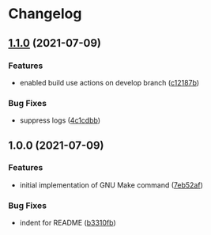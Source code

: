 # Changelog

## [1.1.0](https://www.github.com/yacchi/asdf-gnumake/compare/v1.0.0...v1.1.0) (2021-07-09)


### Features

* enabled build use actions on develop branch ([c12187b](https://www.github.com/yacchi/asdf-gnumake/commit/c12187b75e9a52e07646c01286e22e2b5729f245))


### Bug Fixes

* suppress logs ([4c1cdbb](https://www.github.com/yacchi/asdf-gnumake/commit/4c1cdbbcf0d2ac9efe48f042732d89c0aee0d251))

## 1.0.0 (2021-07-09)


### Features

* initial implementation of GNU Make command ([7eb52af](https://www.github.com/yacchi/asdf-gnumake/commit/7eb52af8a1986af242d693e65f987396213beda9))


### Bug Fixes

* indent for README ([b3310fb](https://www.github.com/yacchi/asdf-gnumake/commit/b3310fb288130211c7de15b06bf7d41cd0733348))
